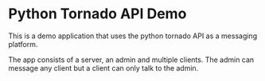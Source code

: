 # Python Tornado API Demo

This is a demo application that uses the python tornado API as a messaging platform.

The app consists of a server, an admin and multiple clients. The admin can message any client but a client can only talk to the admin.
